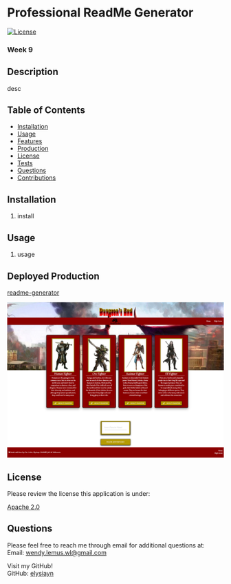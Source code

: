 
  # Professional ReadMe Generator
  [![License](https://img.shields.io/badge/License-Apache%202.0-blue.svg)](https://opensource.org/licenses/Apache-2.0)
  
  ### Week 9
  

  ## Description
  desc

  ## Table of Contents
  * [Installation](#installation)
  * [Usage](#usage)
  * [Features](#features)
  * [Production](#production)
  * [License](#license)
  * [Tests](#tests)
  * [Questions](#questions)
  * [Contributions](#contributions)
  
  ## Installation
  1. install

  ## Usage
  1. usage

  

  
  ## Deployed Production
  [readme-generator](https://elysiayn.github.io/readme-generator/)
  
  
  [![readme-generator](utils/images/screenshot.png)](https://elysiayn.github.io/readme-generator/)
  

  
  ## License
  Please review the license this application is under:
  <br>
  
  [Apache 2.0](https://opensource.org/licenses/Apache-2.0)

  

  ## Questions
  Please feel free to reach me through email for additional questions at:
  <br>
  Email: wendy.lemus.wl@gmail.com

  Visit my GitHub!
  <br>
  GitHub: [elysiayn](https://github.com/elysiayn)

  
